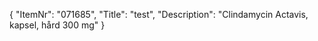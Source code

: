 {
  "ItemNr": "071685",
  "Title": "test",
  "Description": "Clindamycin Actavis, kapsel, hård 300 mg"
}